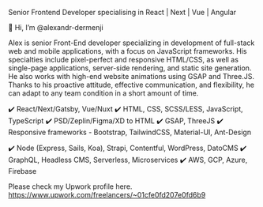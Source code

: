 Senior Frontend Developer specialising in React | Next | Vue | Angular

👋 Hi, I’m @alexandr-dermenji

Alex is senior Front-End developer specializing in development of full-stack web and mobile applications, with a focus on JavaScript frameworks.
His specialties include pixel-perfect and responsive HTML/CSS, as well as single-page applications, server-side rendering, and static site generation. He also works with high-end website animations using GSAP and Three.JS.
Thanks to his proactive attitude, effective communication, and flexibility, he can adapt to any team condition in a short amount of time.

✔️ React/Next/Gatsby, Vue/Nuxt
✔️ HTML, CSS, SCSS/LESS, JavaScript, TypeScript
✔️ PSD/Zeplin/Figma/XD to HTML
✔️ GSAP, ThreeJS
✔️ Responsive frameworks - Bootstrap, TailwindCSS, Material-UI, Ant-Design

✔️ Node (Express, Sails, Koa), Strapi, Contentful, WordPress, DatoCMS
✔️ GraphQL, Headless CMS, Serverless, Microservices
✔️ AWS, GCP, Azure, Firebase

Please check my Upwork profile here.
https://www.upwork.com/freelancers/~01cfe0fd207e0fd6b9

<!---
alexandr-dermenji/alexandr-dermenji is a ✨ special ✨ repository because its `README.md` (this file) appears on your GitHub profile.
You can click the Preview link to take a look at your changes.
--->
